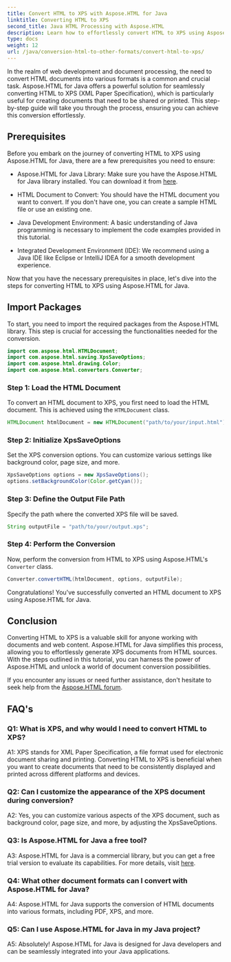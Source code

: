 ```yaml
---
title: Convert HTML to XPS with Aspose.HTML for Java
linktitle: Converting HTML to XPS
second_title: Java HTML Processing with Aspose.HTML
description: Learn how to effortlessly convert HTML to XPS using Aspose.HTML for Java. Create cross-platform documents with ease.
type: docs
weight: 12
url: /java/conversion-html-to-other-formats/convert-html-to-xps/
---
```

In the realm of web development and document processing, the need to convert HTML documents into various formats is a common and crucial task. Aspose.HTML for Java offers a powerful solution for seamlessly converting HTML to XPS (XML Paper Specification), which is particularly useful for creating documents that need to be shared or printed. This step-by-step guide will take you through the process, ensuring you can achieve this conversion effortlessly.

## Prerequisites

Before you embark on the journey of converting HTML to XPS using Aspose.HTML for Java, there are a few prerequisites you need to ensure:

- Aspose.HTML for Java Library: Make sure you have the Aspose.HTML for Java library installed. You can download it from [here](https://releases.aspose.com/html/java/).

- HTML Document to Convert: You should have the HTML document you want to convert. If you don't have one, you can create a sample HTML file or use an existing one.

- Java Development Environment: A basic understanding of Java programming is necessary to implement the code examples provided in this tutorial.

- Integrated Development Environment (IDE): We recommend using a Java IDE like Eclipse or IntelliJ IDEA for a smooth development experience.

Now that you have the necessary prerequisites in place, let's dive into the steps for converting HTML to XPS using Aspose.HTML for Java.

## Import Packages

To start, you need to import the required packages from the Aspose.HTML library. This step is crucial for accessing the functionalities needed for the conversion.

```java
import com.aspose.html.HTMLDocument;
import com.aspose.html.saving.XpsSaveOptions;
import com.aspose.html.drawing.Color;
import com.aspose.html.converters.Converter;
```

### Step 1: Load the HTML Document

To convert an HTML document to XPS, you first need to load the HTML document. This is achieved using the `HTMLDocument` class.

```java
HTMLDocument htmlDocument = new HTMLDocument("path/to/your/input.html");
```

### Step 2: Initialize XpsSaveOptions

Set the XPS conversion options. You can customize various settings like background color, page size, and more.

```java
XpsSaveOptions options = new XpsSaveOptions();
options.setBackgroundColor(Color.getCyan());
```

### Step 3: Define the Output File Path

Specify the path where the converted XPS file will be saved.

```java
String outputFile = "path/to/your/output.xps";
```

### Step 4: Perform the Conversion

Now, perform the conversion from HTML to XPS using Aspose.HTML's `Converter` class.

```java
Converter.convertHTML(htmlDocument, options, outputFile);
```

Congratulations! You've successfully converted an HTML document to XPS using Aspose.HTML for Java.

## Conclusion

Converting HTML to XPS is a valuable skill for anyone working with documents and web content. Aspose.HTML for Java simplifies this process, allowing you to effortlessly generate XPS documents from HTML sources. With the steps outlined in this tutorial, you can harness the power of Aspose.HTML and unlock a world of document conversion possibilities.

If you encounter any issues or need further assistance, don't hesitate to seek help from the [Aspose.HTML forum](https://forum.aspose.com/).

## FAQ's

### Q1: What is XPS, and why would I need to convert HTML to XPS?

A1: XPS stands for XML Paper Specification, a file format used for electronic document sharing and printing. Converting HTML to XPS is beneficial when you want to create documents that need to be consistently displayed and printed across different platforms and devices.

### Q2: Can I customize the appearance of the XPS document during conversion?

A2: Yes, you can customize various aspects of the XPS document, such as background color, page size, and more, by adjusting the XpsSaveOptions.

### Q3: Is Aspose.HTML for Java a free tool?

A3: Aspose.HTML for Java is a commercial library, but you can get a free trial version to evaluate its capabilities. For more details, visit [here](https://releases.aspose.com/html/java).

### Q4: What other document formats can I convert with Aspose.HTML for Java?

A4: Aspose.HTML for Java supports the conversion of HTML documents into various formats, including PDF, XPS, and more.

### Q5: Can I use Aspose.HTML for Java in my Java project?

A5: Absolutely! Aspose.HTML for Java is designed for Java developers and can be seamlessly integrated into your Java applications.

